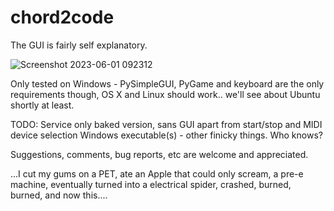 # chord2code

The GUI is fairly self explanatory.

![Screenshot 2023-06-01 092312](https://github.com/tripstych/chord2code/assets/134851685/41ca8ba2-f095-4171-bfac-2de74bf4784b)

Only tested on Windows -  PySimpleGUI, PyGame and keyboard are the only requirements though, OS X and Linux should work.. we'll see about Ubuntu shortly at least.

TODO: 
Service only baked version, sans GUI apart from start/stop and MIDI device selection
Windows executable(s) - other finicky things.  Who knows? 

Suggestions, comments, bug reports, etc are welcome and appreciated.

...I cut my gums on a PET, ate an Apple that could only scream, a pre-e machine, eventually turned into a electrical spider, crashed, burned, burned, and now this....
